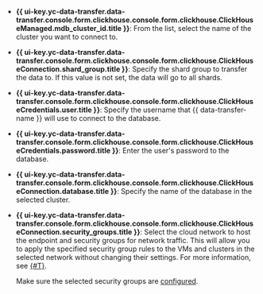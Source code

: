* **{{ ui-key.yc-data-transfer.data-transfer.console.form.clickhouse.console.form.clickhouse.ClickHouseManaged.mdb_cluster_id.title }}**: From the list, select the name of the cluster you want to connect to.

* **{{ ui-key.yc-data-transfer.data-transfer.console.form.clickhouse.console.form.clickhouse.ClickHouseConnection.shard_group.title }}**: Specify the shard group to transfer the data to. If this value is not set, the data will go to all shards.

* **{{ ui-key.yc-data-transfer.data-transfer.console.form.clickhouse.console.form.clickhouse.ClickHouseCredentials.user.title }}**: Specify the username that {{ data-transfer-name }} will use to connect to the database.

* **{{ ui-key.yc-data-transfer.data-transfer.console.form.clickhouse.console.form.clickhouse.ClickHouseCredentials.password.title }}**: Enter the user's password to the database.

* **{{ ui-key.yc-data-transfer.data-transfer.console.form.clickhouse.console.form.clickhouse.ClickHouseConnection.database.title }}**: Specify the name of the database in the selected cluster.

* **{{ ui-key.yc-data-transfer.data-transfer.console.form.clickhouse.console.form.clickhouse.ClickHouseConnection.security_groups.title }}**: Select the cloud network to host the endpoint and security groups for network traffic. This will allow you to apply the specified security group rules to the VMs and clusters in the selected network without changing their settings. For more information, see [{#T}](../../../../data-transfer/concepts/network.md).

    Make sure the selected security groups are [configured](../../../../managed-clickhouse/operations/connect/index.md#configuring-security-groups).

